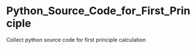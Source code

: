 # Python_Source_Code_for_First_Principle
Collect python source code for first principle calculation
